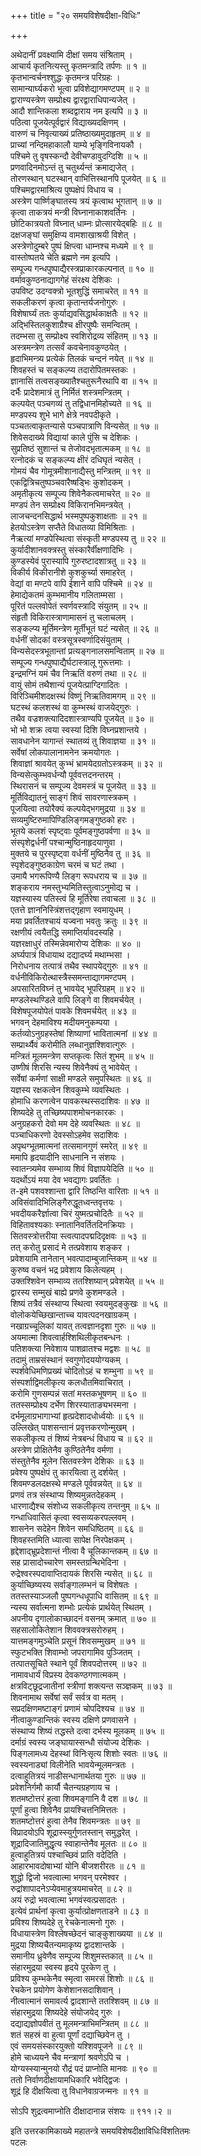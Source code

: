 +++
title = "२० समयविशेषदीक्षा-विधिः"

+++
  
अथेदानीं प्रवक्ष्यामि दीक्षां समय संश्रिताम् ।  
आचार्य कृतनित्यस्तु कृतमन्त्रादि तर्पणः ॥ १ ॥  
कृतभान्वर्चनश्शुद्धः कृतमन्त्र परिग्रहः ।  
सामान्यार्घ्यकरो भूत्वा प्रविशेद्यागमण्टपम् ॥ २ ॥  
द्वाराण्यस्त्रेण सम्प्रोक्ष्य द्वारद्वाराधिपान्यजेत् ।  
आदौ शान्तिकला शब्दद्वाराय नम इत्यपि ॥ ३ ॥  
पठित्वा पूजयेत्पूर्वद्वारं विद्याख्यदक्षिणम् ।  
वारुणं च निवृत्याख्यं प्रतिष्ठाख्यमुदाहृतम् ॥ ४ ॥  
प्राच्यां नन्दिमहाकालौ याम्ये भृङ्गिविनायकौ ।  
पश्चिमे तु वृषस्कन्दौ देवीचण्डावुदग्दिशि ॥ ५ ॥  
प्रणवादिनमोऽन्तं तु चतुर्थ्यन्तं क्रमाद्यजेत् ।  
तोरणस्थान् घटस्थान् वाभित्तिस्थानपि पूजयेत् ॥ ६ ॥  
पश्चिमद्वारमाश्रित्य पुष्पक्षेपं विधाय च ।  
अस्त्रेण पार्ष्णिङ्घातस्य त्रयं कृत्वाथ भूगतान् ॥ ७ ॥  
कृत्वा ताकत्रयं मन्त्री विघ्नानाकाशवर्तिनः ।  
छोटिकात्रयतो विघ्नात् धाम्नः प्रोत्सारयेद्बहिः ॥ ८ ॥  
दक्षजङ्घां समुक्षिप्य वामशाखाश्रयी विशेत् ।  
अस्त्रेणोदुम्बरे पुष्पं क्षिप्त्वा धाम्नश्च मध्यमे ॥ ९ ॥  
वास्तोष्पतये चेति ब्रह्मणे नम इत्यपि ।  
सम्पूज्य गन्धपुष्पाद्यैरस्त्रप्राकारकल्पनात् ॥ १० ॥  
वर्मावकुण्ठनाद्यागगेहं संरक्ष्य देशिकः ।  
उपविष्ट उदग्वक्त्रो भूतशुद्धिं समाचरेत् ॥ ११ ॥  
सकलीकरणं कृत्वा कृतान्तर्यजनोगुरुः ।  
विशेषार्घ्यं ततः कुर्याद्यवसिद्धार्थकाक्षतैः ॥ १२ ॥  
अद्भिस्तिलकुशाग्रैश्च क्षीरपुष्पैः समन्वितम् ।  
तदम्भसा तु सम्प्रोक्ष्य स्वशिरोद्रव्य संहितम् ॥ १३ ॥  
अस्त्रमन्त्रेण तत्सर्वं कवचेनावकुण्ठयेत् ।  
हृदाभिमन्त्र्य प्रत्येकं तिलकं चन्दनं नयेत् ॥ १४ ॥  
शिवहस्तं च सङ्कल्प्य तदारोपितमस्तकः ।  
ज्ञानासिं तत्वसङ्ख्यातैश्चतुरूनैरथापि वा ॥ १५ ॥  
दर्भैः प्रादेशमात्रं तु निर्मितं शस्त्रमन्त्रितम् ।  
कल्पयेत् पञ्चगव्यं तु तद्विधानमिहोच्यते ॥ १६ ॥  
मण्डपस्य शुभे भागे क्षेत्रे नवपदीकृते ।  
पञ्चतत्वाकृतन्यासे पञ्चपात्राणि विन्यसेत् ॥ १७ ॥  
शिवेसदाख्ये विद्यायां काले पुंसि च देशिकः ।  
सुप्रतिष्ठं सुशान्तं च तेजोवदभृतात्मकम् ॥ १८ ॥  
रत्नोदकं च सङ्कल्प्य क्षीरं दधिघृतं न्यसेत् ।  
गोमयं चैव गोमूत्रमीशानाद्यैस्तु मन्त्रितम् ॥ १९ ॥  
एकद्वित्रिचतुष्पञ्चवारैष्षड्भिः कुशोदकम् ।  
अमृतीकृत्य सम्पूज्य शिवेनैकत्वमाचरेत् ॥ २० ॥  
मण्डपं तेन सम्प्रोक्ष्य विकिरानभिमन्त्रयेत् ।  
लाजचन्दनसिद्धार्थ भस्मपुष्पकुशाक्षताः ॥ २१ ॥  
हेतयोऽस्त्रेण सप्तैते विधातव्या विमिश्रिताः ।  
नैऋत्यां मण्डपेस्थित्वा संस्कृती मण्डपस्य तु ॥ २२ ॥  
कुर्यादीशानवक्त्रस्तु संस्कारैर्वीक्षणादिभिः ।  
कुण्डस्येवं पुरास्यापि गुरुरष्टादशात्रतु ॥ २३ ॥  
विकीर्य विकीरानीशे कुशकुर्च्या समाहरेत् ।  
वेद्यां वा मण्टपे वापि ईशाने वापि पश्चिमे ॥ २४ ॥  
हेमाद्येकतमं कुम्भमानीय गलिताम्मसा ।  
पूरितं पल्लवोपेतं स्वर्णवस्त्रादि संयुतम् ॥ २५ ॥  
संहृतौ विकिरास्त्राणामासनं तु चलाचलम् ।  
सङ्कल्प्य मूर्तिमन्त्रेण मूर्तीभूतं घटं न्यसेत् ॥ २६ ॥  
वर्धनीं सोदकां वस्त्रसूत्रस्वर्णादिसंयुताम् ।  
विन्यसेदस्त्रभूतान्तां प्रत्यङ्गनालसमन्विताम् ॥ २७ ॥  
सम्पूज्य गन्धपुष्पाद्यैर्घटास्त्रालू गुरूत्तमाः ।  
इन्द्रमग्निं यमं चैव निऋतिं वरुणं तथा ॥ २८ ॥  
वायुं सोमं तथैशान्यं पूजयेत्प्राग्दिगादितः ।  
विरिञ्चिमीशदक्षस्थं विष्णुं निऋतिवामगम् ॥ २९ ॥  
घटस्थं कलशस्थं वा कुम्भस्थं वाजयेद्गुरुः ।  
तथैव वज्रशक्त्यादिदशास्त्राण्यपि पूजयेत् ॥ ३० ॥  
भो भो शक्र त्वया स्वस्यां दिशि विघ्नप्रशान्तये ।  
सावधानेन यागान्तं स्थातव्यं तु शिवाज्ञया ॥ ३१ ॥  
सर्वेषां लोकपालानामनेन क्रमयोगतः ।  
शिवाज्ञां श्रावयेत् कुभ्भं भ्रामयेदग्रतोऽस्त्रकम् ॥ ३२ ॥  
विन्यसेत्कुम्भवर्धन्यौ पूर्ववत्तदनन्तरम् ।  
स्थिरासनं च सम्पूज्य देवमस्त्रं च पूजयेत् ॥ ३३ ॥  
मूर्तिविद्यातनुं साङ्गं शिवं सावरणास्त्रकम् ।  
पूजयित्वा तयोरैक्यं कल्पयेद्भगमुद्रया ॥ ३४ ॥  
सव्यमुष्टिरुमापिण्डिलिङ्गमङ्गुष्ठको हरः ।  
भूतये कलशं स्पृष्ट्वाः पूर्वमङ्गुष्ठपर्वणा ॥ ३५ ॥  
संस्पृशेद्वर्धनीं पश्चान्मुष्ठिनाहृदयाणुवा ।  
मुक्तये च पुरस्पृष्ट्वा वर्धनीं मुष्ठिनैव तु ॥ ३६ ॥  
स्पृशेदङ्गुष्ठकाग्रेण चरमं च घटं तथा ।  
उमायै भगरूपिण्यै लिङ्ग रूपधराय च ॥ ३७ ॥  
शङ्कराय नमस्तुभ्यमितिस्तुत्वाऽनुमोद्य च ।  
यज्ञस्यास्य पतिस्त्वं हि मूर्तिरेषा तवाचला ॥ ३८ ॥  
एतत्ते ज्ञाननिस्त्रिंशत्तद्गृहाण स्वमायुधम् ।  
मया प्रवर्तितश्चायं यज्वना भवतुः क्रतुः ॥ ३९ ॥  
रक्षणीयं त्वयैतद्धि समाप्तिर्यावदस्यहि ।  
यज्ञरक्षाधुरं तस्मिन्नेवमारोप्य देशिकः ॥ ४० ॥  
अर्घ्यपात्रं विधायाथ दद्यादर्घ्य मथाम्भसा ।  
निरोधनाय तत्पात्रं तथैव स्थापयेद्गुरुः ॥ ४१ ॥  
वर्धनीविकिरोत्थास्त्रैस्समन्ताद्यागमण्टपम् ।  
अपसारितविघ्नं तु भावयेद् भूपरिग्रहम् ॥ ४२ ॥  
मण्डलेस्थण्डिले वापि लिङ्गे वा शिवमर्चयेत् ।  
विशेषपूजयोपेतं पावके शिवमर्चयेत् ॥ ४३ ॥  
भगवन् देहमाविश्य मदीयमनुकम्पया ।  
कर्तव्योऽनुग्रहस्तेषां शिष्याणां भावितात्मनां ॥ ४४ ॥  
सम्प्रार्थ्यैवं करोमीति लब्धानुज्ञश्शिवात्गुरुः ।  
मन्त्रितं मूलमन्त्रेण सप्तकृत्वः सितं शुभम् ॥ ४५ ॥  
उष्णीषं शिरसि न्यस्य शिवेनैक्यं तु भावेयेत् ।  
सर्वेषां कर्मणां साक्षी मण्डले समुपस्थितः ॥ ४६ ॥  
यज्ञस्य रक्षकत्वेन शिवकुम्भे व्यवस्थितः ।  
होमाधि करणत्वेन पावकस्थस्सदाशिवः ॥ ४७ ॥  
शिष्यदेहे तु तच्छिष्यपाशमोचनकारकः ।  
अनुग्रहकरो देवो मम देहे व्यवस्थितः ॥ ४८ ॥  
पञ्चाधिकरणो देवस्सोऽहमेव सदाशिवः ।  
अपृथग्भूतमात्मनां तत्समानगुणं स्मरेत् ॥ ४९ ॥  
ममापि हृदयादीनि साधनानि न संशयः ।  
स्वातन्त्र्यमेव सम्भाव्य शिवं विज्ञापयेदिति ॥ ५० ॥  
यदर्थोऽयं मया देव भवद्यागः प्रवर्तितः ।  
त-इमे पशवश्शान्ता द्वारि तिष्ठन्ति वारिताः ॥ ५१ ॥  
अविसंवादिभिलिङ्गैरुद्धूतध्वन्तवृत्तयः ।  
भवदीयकरैर्ज्ञात्वा चिरं युष्मत्प्रचोदितैः ॥ ५२ ॥  
विहितावश्यकाः स्नातानिवर्तितदिनक्रियाः ।  
सितवस्त्रोत्तरीया स्त्वत्पादपद्मदिदृक्षवः ॥ ५३ ॥  
तत् करोतु प्रसादं मे तत्प्रवेशाय शङ्कर ।  
प्रवेशयामि तानेतान् भवत्पादाम्बुजान्तिकम् ॥ ५४ ॥  
कुरुष्व वचनं भद्र प्रवेशाय किलेत्यहम् ।  
उक्तश्शिवेन सम्भाव्य ततश्शिष्यान् प्रवेशयेत् ॥ ५५ ॥  
द्वारस्य सम्मुखं बाह्ये प्रणवे कुशमण्डले ।  
शिष्यं तत्रैवं संस्थाप्य स्थित्वा स्वयमुदङ्कुखः ॥ ५६ ॥  
वोलोकयेच्छिखान्ताच्च यावत्पदनखाग्रकम् ।  
नखाग्रच्चूलिकां यावत् तत्वज्ञानदृशा गुरुः ॥ ५७ ॥  
अयमात्मा शिवत्वार्हश्शिथिलीकृतबन्धनः ।  
पतिशक्त्या निवेशाय पाशव्रातश्च मद्वशः ॥ ५८ ॥  
तदामुं ताम्रसंस्थानं स्वगुणोदययोग्यकम् ।  
स्पर्शवेधिमणिप्रख्यं चोदितोऽहं च शम्भुना ॥ ५९ ॥  
संस्पर्शाद्विमलीकृत्य कलधौतमिवाचिरात् ।  
करोमि गुणसम्पन्नं सतां मस्तकभूषणम् ॥ ६० ॥  
ततस्सम्प्रोक्ष्य दर्भेण शिरस्याताङ्यभस्मना ।  
दर्भमूलाग्रभागाभ्यां हृत्प्रदेशादधोर्ध्वयोः ॥ ६१ ॥  
उल्लिखेत् पाशसन्तानं प्रवृत्तकरणोन्मुखम् ।  
सकलीकृत्य तं शिष्यं नेत्रबन्धं विधाय च ॥ ६२ ॥  
अस्त्रेण प्रोक्षितेनैव कुण्ठितेनैव वर्मणा ।  
संस्तुतेनैव मूलेन सितवस्त्रेण देशिकः ॥ ६३ ॥  
प्रवेश्य पुष्पक्षेपं तु कारयित्वा तु दर्शयेत् ।  
शिवमण्डलदक्षस्थे मण्डले पूर्ववन्नयेत् ॥ ६४ ॥  
प्रणवं तत्र संस्थाप्य शिष्यमुन्नतदेहकम् ।  
धारणाद्यैश्च संशोध्य सकलीकृत्य तन्तनुम् ॥ ६५ ॥  
गन्धाधिवासितं कृत्वा स्वसव्यकरपल्लवम् ।  
शासनेन सदेहेन शिवेन समधिष्ठितम् ॥ ६६ ॥  
शिवहस्तमिति ध्यात्वा सापेक्ष निरपेक्षकम् ।  
हृद्देशाद्भ्रूप्रदेशान्तं नीत्वा वै चूलिकान्तकम् ॥ ६७ ॥  
सह प्रासादोच्चारेण समस्तग्रन्थिभेदिना ।  
रुद्रेश्वरस्पदावाप्तिदायकं शिरसि न्यसेत् ॥ ६८ ॥  
कुर्याच्छिष्यस्य सर्वाङ्गालम्भनं च विशेषतः ।  
ततस्तस्याञ्जलौ पुष्पगन्धधूपाधि वासितम् ॥ ६९ ॥  
न्यस्य सर्वात्मना शम्भोः प्रत्येकं प्रार्थयेत् स्थितम् ।  
अपनीय दृगालोकाच्छादनं वसनम् क्रमात् ॥ ७० ॥  
सहसालोकितेशान शिववक्त्रसरोरुहम् ।  
यात्तमङ्गमुञ्चेति प्रसूनं शिवसम्मुखम् ॥ ७१ ॥  
स्फुटभक्ति शिवाम्भो जपरागामिव पुञ्जितम् ।  
तत्पातसूचिते स्थाने पूर्वं शिवपदोत्तरम् ॥ ७२ ॥  
नामावधार्यं विप्रस्य देवकण्ठगणात्मकम् ।  
क्षत्रविट्छूद्रजातीनां स्त्रीणां शक्त्यन्त सञ्ज्ञकम् ॥ ७३ ॥  
शिवनामाथ सर्वेषां सर्वं सर्वत्र वा मतम् ।  
सप्रदक्षिणमष्टाङ्गं प्रणामं चोपदिश्यच ॥ ७४ ॥  
नीत्वाकुण्डान्तिकं स्वस्य दक्षिणे प्रणवासने ।  
संस्थाप्य शिष्यं तद्धस्ते दत्वा दर्भस्य मूलकम् ॥ ७५ ॥  
दर्माग्रं स्वस्य जङ्घायास्सन्धौ संयोज्य देशिकः ।  
पिङ्गलामध्य देहस्थां विनिःसृत्य शिशोः स्वतः ॥ ७६ ॥  
स्वस्यनाड्यां विलीनेति भावयेन्मूलमन्त्रतः ।  
दत्वाहुतित्रयं नाडीसन्धानार्थतया गुरुः ॥ ७७ ॥  
प्रवेशनिर्गमौ कार्यौ चैतन्यग्रहणाय च ।  
शतमष्टोत्तरं हुत्वा शिवमङ्गानि वै दश ॥ ७८ ॥  
पूर्णां हुत्वा शिवेनैव प्रायश्चित्तनिमित्ततः ।  
शतमष्टोत्तरं हुत्वा तेनैव शिवमन्त्रतः ॥ ७९ ॥  
विप्रादयोऽपि शूद्रास्स्युर्गुणतस्तान् समुद्धरेत् ।  
शूद्रादिजातिमुद्धृत्य स्वाहान्तेनैव मूलतः ॥ ८० ॥  
हुत्वाहुतित्रयं पश्चाच्छिवं प्राति वदेदिति ।  
आहारभावदोषाभ्यां योनि बीजशरीरतः ॥ ८१ ॥  
शुद्धो द्विजो भवत्वात्मा भगवन् परमेश्वर ।  
रुद्रांशापादनेऽप्येवमाहुत्रयमाचरेत् ॥ ८२ ॥  
अयं रुद्रो भवत्वात्मा भगवंस्वत्प्रसादतः ।  
इत्येवं प्रार्थनां कृत्वा कुर्यात्प्रोक्षणताडने ॥ ८३ ॥  
प्रविश्य शिष्यदेहे तु रेचकेनात्मनो गुरुः ।  
विधायास्त्रेण विश्लेषच्छेदनं चाङ्कुशाख्यया ॥ ८४ ॥  
मुद्रया शिष्यचैतन्यमाकृष्य द्वादशान्तके ।  
समानीय ध्रुवेणैव सम्पूज्य शिशुमस्तकात् ॥ ८५ ॥  
संहारमुद्रया स्वस्य हृदये पूरकेण तु ।  
प्रविश्य कुम्भकेनैव स्मृत्वा समरसं शिशोः ॥ ८६ ॥  
रेचकेन प्रयोगेण केशेशानसदाशिवान् ।  
नीत्वात्मानं समावर्त्य द्वादशान्ते ततश्शिवम् ॥ ८७ ॥  
संहारमुद्रया शिष्यदेहे संयोजयेद् गुरुः ।  
दद्याद्यज्ञोपवीतं तु मूलमन्त्राभिमन्त्रितम् ॥ ८८ ॥  
शतं सहस्रं वा हुत्वा पूर्णां दद्याच्छिवेन तु ।  
एवं समयसंस्कारयुक्तो यश्शिवपूजने ॥ ८९ ॥  
होमे चाध्ययने चैव मन्त्राणां श्रवणेऽपि च ।  
योग्यस्स्यान्मुनयो रौद्रं पदं प्राप्नोति मानवः ॥ ९० ॥  
ततो निर्वाणदीक्षायामधिकारि भवेद्द्विजः ।  
शूद्रं हि दीक्षयित्वा तु विधानेवाग्रजन्मनः ॥ ९१ ॥  
  
सोऽपि शुद्रत्वमाप्नोति दीक्षादानान्न संशयः ॥ ९११।२ ॥  
  
  
इति उत्तरकामिकाख्ये महातन्त्रे समयविशेषदीक्षाविधिःविंशतितमः   
पटलः  
  
  
  